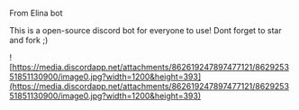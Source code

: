 From Elina bot

This is a open-source discord bot for everyone to use! Dont forget to star and fork ;)

![https://media.discordapp.net/attachments/862619247897477121/862925351851130900/image0.jpg?width=1200&height=393](https://media.discordapp.net/attachments/862619247897477121/862925351851130900/image0.jpg?width=1200&height=393)
